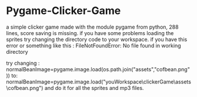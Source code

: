 # Pygame-Clicker-Game
a simple clicker game made with the module pygame from python, 288 lines, score saving is missing.
if you have some problems loading the sprites try changing the directory code to your workspace.
if you have this error or something like this : FileNotFoundError: No file found in working directory

try changing :
normalBeanImage=pygame.image.load(os.path.join("assets","cofbean.png"))
to:
normalBeanImage=pygame.image.load("youWorkspace\\clickerGame\\assets\\cofbean.png")
and do it for all the sprites and mp3 files.
